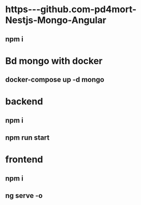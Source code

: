 # https---github.com-pd4mort-Nestjs-Mongo-Angular
## npm i

# Bd mongo with docker
## docker-compose up -d mongo

# backend
## npm i
## npm run start

# frontend
## npm i
## ng serve -o
